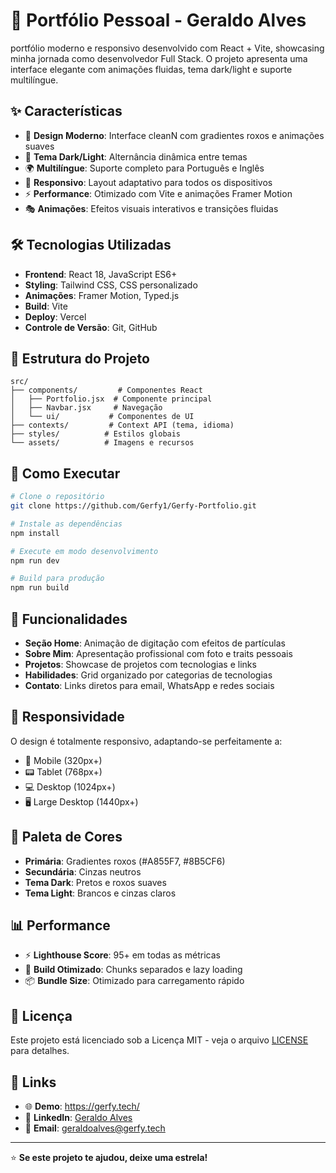 # 🚀 Portfólio Pessoal - Geraldo Alves

portfólio moderno e responsivo desenvolvido com React + Vite, showcasing minha jornada como desenvolvedor Full Stack. O projeto apresenta uma interface elegante com animações fluidas, tema dark/light e suporte multilíngue.

## ✨ Características

- 🎨 **Design Moderno**: Interface cleanN com gradientes roxos e animações suaves
- 🌙 **Tema Dark/Light**: Alternância dinâmica entre temas
- 🌍 **Multilíngue**: Suporte completo para Português e Inglês
- 📱 **Responsivo**: Layout adaptativo para todos os dispositivos
- ⚡ **Performance**: Otimizado com Vite e animações Framer Motion
- 🎭 **Animações**: Efeitos visuais interativos e transições fluidas

## 🛠️ Tecnologias Utilizadas

- **Frontend**: React 18, JavaScript ES6+
- **Styling**: Tailwind CSS, CSS personalizado
- **Animações**: Framer Motion, Typed.js
- **Build**: Vite
- **Deploy**: Vercel
- **Controle de Versão**: Git, GitHub

## 📂 Estrutura do Projeto

```
src/
├── components/         # Componentes React
│   ├── Portfolio.jsx  # Componente principal
│   ├── Navbar.jsx     # Navegação
│   └── ui/           # Componentes de UI
├── contexts/         # Context API (tema, idioma)
├── styles/          # Estilos globais
└── assets/          # Imagens e recursos
```

## 🚀 Como Executar

```bash
# Clone o repositório
git clone https://github.com/Gerfy1/Gerfy-Portfolio.git

# Instale as dependências
npm install

# Execute em modo desenvolvimento
npm run dev

# Build para produção
npm run build
```

## 🎯 Funcionalidades

- **Seção Home**: Animação de digitação com efeitos de partículas
- **Sobre Mim**: Apresentação profissional com foto e traits pessoais
- **Projetos**: Showcase de projetos com tecnologias e links
- **Habilidades**: Grid organizado por categorias de tecnologias
- **Contato**: Links diretos para email, WhatsApp e redes sociais

## 📱 Responsividade

O design é totalmente responsivo, adaptando-se perfeitamente a:
- 📱 Mobile (320px+)
- 📟 Tablet (768px+)
- 💻 Desktop (1024px+)
- 🖥️ Large Desktop (1440px+)

## 🎨 Paleta de Cores

- **Primária**: Gradientes roxos (#A855F7, #8B5CF6)
- **Secundária**: Cinzas neutros
- **Tema Dark**: Pretos e roxos suaves
- **Tema Light**: Brancos e cinzas claros

## 📊 Performance

- ⚡ **Lighthouse Score**: 95+ em todas as métricas
- 🚀 **Build Otimizado**: Chunks separados e lazy loading
- 📦 **Bundle Size**: Otimizado para carregamento rápido

## 📄 Licença

Este projeto está licenciado sob a Licença MIT - veja o arquivo [LICENSE](LICENSE) para detalhes.

## 🔗 Links

- 🌐 **Demo**: https://gerfy.tech/
- 💼 **LinkedIn**: [Geraldo Alves](https://linkedin.com/in/geraldoaafilho)
- 📧 **Email**: geraldoalves@gerfy.tech

---

⭐ **Se este projeto te ajudou, deixe uma estrela!**

